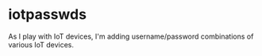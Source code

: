 # iotpasswds

As I play with IoT devices, I'm adding username/password combinations of various IoT devices.

